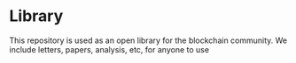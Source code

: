 # Library
This repository is used as an open library for the blockchain community. We include letters, papers, analysis, etc, for anyone to use
